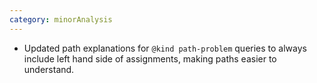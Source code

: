 ```yaml
---
category: minorAnalysis
---
```

* Updated path explanations for `@kind path-problem` queries to always include left hand side of assignments, making paths easier to understand.
